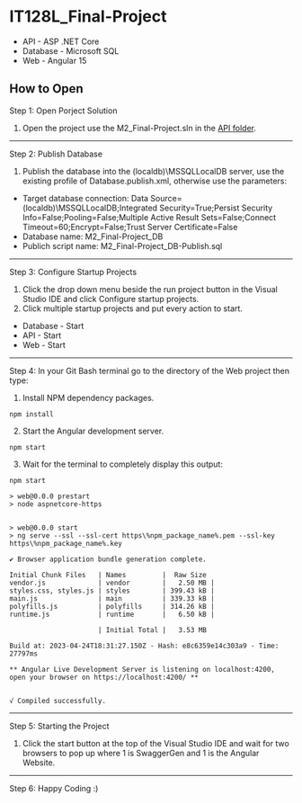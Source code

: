 # IT128L_Final-Project

* API - ASP .NET Core
* Database - Microsoft SQL
* Web - Angular 15

## How to Open

Step 1: Open Porject Solution

1. Open the project use the M2_Final-Project.sln in the [API folder](API).

-----

Step 2: Publish Database

1. Publish the database into the (localdb)\MSSQLLocalDB server, use the existing profile of Database.publish.xml, otherwise use the parameters:

* Target database connection: Data Source=(localdb)\MSSQLLocalDB;Integrated Security=True;Persist Security Info=False;Pooling=False;Multiple Active Result Sets=False;Connect Timeout=60;Encrypt=False;Trust Server Certificate=False
* Database name: M2_Final-Project_DB
* Publich script name: M2_Final-Project_DB-Publish.sql

-----

Step 3: Configure Startup Projects

1. Click the drop down menu beside the run project button in the Visual Studio IDE and click Configure startup projects. 
2. Click multiple startup projects and put every action to start.

* Database - Start
* API - Start
* Web - Start

-----

Step 4: In your Git Bash terminal go to the directory of the Web project then type:

1. Install NPM dependency packages.

``` Git Bash Terminal
npm install
```

2. Start the Angular development server.

``` Git Bash Terminal
npm start
```

3. Wait for the terminal to completely display this output:

``` Git Bash Terminal
npm start

> web@0.0.0 prestart
> node aspnetcore-https


> web@0.0.0 start
> ng serve --ssl --ssl-cert https\%npm_package_name%.pem --ssl-key https\%npm_package_name%.key

✔ Browser application bundle generation complete.

Initial Chunk Files   | Names         |  Raw Size
vendor.js             | vendor        |   2.50 MB |
styles.css, styles.js | styles        | 399.43 kB |
main.js               | main          | 339.33 kB |
polyfills.js          | polyfills     | 314.26 kB |
runtime.js            | runtime       |   6.50 kB |

                      | Initial Total |   3.53 MB

Build at: 2023-04-24T18:31:27.150Z - Hash: e8c6359e14c303a9 - Time: 27797ms

** Angular Live Development Server is listening on localhost:4200, open your browser on https://localhost:4200/ **


√ Compiled successfully.
```

-----

Step 5: Starting the Project

1. Click the start button at the top of the Visual Studio IDE and wait for two browsers to pop up where 1 is SwaggerGen and 1 is the Angular Website.

-----

Step 6: Happy Coding :)
